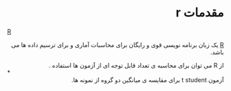 # <div dir="rtl"> مقدمات r </div>

[R](http://www.r-project.org/)<div dir="rtl">[R](http://www.r-project.org/) یک زبان برنامه نویسی قوی و رایگان برای محاسبات آماری و برای ترسیم داده ها می باشد. </div>

<div dir="rtl"> از R  می توان برای محاسبه ی تعداد قابل توجه ای از آزمون ها استفاده .
 </div>
*<div dir="rtl"> آزمون t student برای مقایسه ی میانگین دو گروه از نمونه ها. </div>
